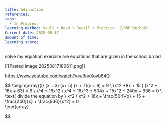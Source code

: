 ```yaml
---
title: Adjunction
references: 
tags:
  - In_Progress
learning method: Vault + Read + Recall + Practice  (VRRP Method)
Current date: 2025-08-17
amount of time: 
learning score:
---
```


solve my equation exercise are equations that are given in the school broad 


![[Pasted image 20250817180611.png]] 


https://www.youtube.com/watch?v=a9nvXovb84Q 


$$
\begin{array}{l} 
(x + 3) (x+ 5)  (x + 7)(x + 9)   =  9   \\
(x^2  +8x + 15 ) (x^2 + 16x  + 63)  = 9  \\
x^4 +  16x^2   \\
 x^4 + 16x^3  + 504x + 15x^2 + 240x +  936   =  0  \\
\text{ divide the equation by } x^2   \\
x^2 + 16x +  \frac{504}{x} + 15 +  \frac{240}{x}  +  \frac{936}{x^2}   =   0   
\end{array}


$$ 


